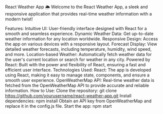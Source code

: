 React Weather App
🌦️ Welcome to the React Weather App, a sleek and responsive application that provides real-time weather information with a modern twist!

Features:
Intuitive UI: User-friendly interface designed with React for a smooth and seamless experience.
Dynamic Weather Data: Get up-to-date weather information for any location worldwide.
Responsive Design: Access the app on various devices with a responsive layout.
Forecast Display: View detailed weather forecasts, including temperature, humidity, wind speed, and more.
Location-based Weather: Automatically fetch weather data for the user's current location or search for weather in any city.
Powered by React: Built with the power and flexibility of React, ensuring a fast and efficient user interface.
Technologies Used:
React: The app is developed using React, making it easy to manage state, components, and ensure a smooth user experience.
OpenWeatherMap API: Real-time weather data is fetched from the OpenWeatherMap API to provide accurate and reliable information.
How to Use:
Clone the repository: git clone https://github.com/yourusername/react-weather-app.git
Install dependencies: npm install
Obtain an API key from OpenWeatherMap and replace it in the config.js file.
Start the app: npm start
